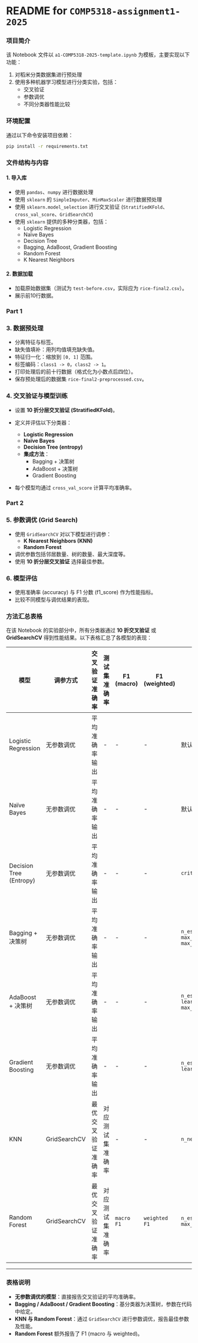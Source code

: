 # README for `COMP5318-assignment1-2025`

### 项目简介
该 Notebook 文件以 `a1-COMP5318-2025-template.ipynb` 为模板，主要实现以下功能：
1. 对稻米分类数据集进行预处理
2. 使用多种机器学习模型进行分类实验，包括：
   - 交叉验证
   - 参数调优
   - 不同分类器性能比较

### 环境配置
通过以下命令安装项目依赖：
```bash
pip install -r requirements.txt
```

### 文件结构与内容

#### 1. 导入库
- 使用 `pandas`、`numpy` 进行数据处理  
- 使用 `sklearn` 的 `SimpleImputer`、`MinMaxScaler` 进行数据预处理  
- 使用 `sklearn.model_selection` 进行交叉验证 (`StratifiedKFold`、`cross_val_score`、`GridSearchCV`)  
- 使用 `sklearn` 提供的多种分类器，包括：
  - Logistic Regression  
  - Naïve Bayes  
  - Decision Tree  
  - Bagging, AdaBoost, Gradient Boosting  
  - Random Forest  
  - K Nearest Neighbors  

#### 2. 数据加载
- 加载原始数据集（测试为 `test-before.csv`，实际应为 `rice-final2.csv`）。
- 展示前10行数据。

### Part 1

### 3. 数据预处理
- 分离特征与标签。  
- 缺失值填补：用列均值填充缺失值。  
- 特征归一化：缩放到 `[0, 1]` 范围。  
- 标签编码：`class1 -> 0`，`class2 -> 1`。  
- 打印处理后的前十行数据（格式化为小数点后四位）。  
- 保存预处理后的数据集 `rice-final2-preprocessed.csv`。

### 4. 交叉验证与模型训练
- 设置 **10 折分层交叉验证 (StratifiedKFold)**。  
- 定义并评估以下分类器：
  - **Logistic Regression**  
  - **Naïve Bayes**  
  - **Decision Tree (entropy)**  
  - **集成方法**：
    - Bagging + 决策树
    - AdaBoost + 决策树
    - Gradient Boosting  

- 每个模型均通过 `cross_val_score` 计算平均准确率。

### Part 2

### 5. 参数调优 (Grid Search)
- 使用 `GridSearchCV` 对以下模型进行调参：
  - **K Nearest Neighbors (KNN)**  
  - **Random Forest**  
- 调优参数包括邻居数量、树的数量、最大深度等。  
- 使用 **10 折分层交叉验证** 选择最佳参数。

### 6. 模型评估
- 使用准确率 (accuracy) 与 F1 分数 (f1_score) 作为性能指标。  
- 比较不同模型与调优结果的表现。  

### 方法汇总表格

在该 Notebook 的实验部分中，所有分类器通过 **10 折交叉验证** 或 **GridSearchCV** 得到性能结果。以下表格汇总了各模型的表现：

| 模型 | 调参方式 | 交叉验证准确率 | 测试集准确率 | F1 (macro) | F1 (weighted) | 最优参数 |
|------|----------|---------------|--------------|------------|---------------|----------|
| Logistic Regression | 无参数调优 | 平均准确率输出 | - | - | - | 默认参数 |
| Naïve Bayes | 无参数调优 | 平均准确率输出 | - | - | - | 默认参数 |
| Decision Tree (Entropy) | 无参数调优 | 平均准确率输出 | - | - | - | `criterion='entropy'` |
| Bagging + 决策树 | 无参数调优 | 平均准确率输出 | - | - | - | `n_estimators=50, max_samples=100, max_depth=5` |
| AdaBoost + 决策树 | 无参数调优 | 平均准确率输出 | - | - | - | `n_estimators=50, learning_rate=0.5, max_depth=5` |
| Gradient Boosting | 无参数调优 | 平均准确率输出 | - | - | - | `n_estimators=50, learning_rate=0.5` |
| KNN | GridSearchCV | 最优交叉验证准确率 | 对应测试集准确率 | - | - | `n_neighbors=k, p=p` |
| Random Forest | GridSearchCV | 最优交叉验证准确率 | 对应测试集准确率 | `macro F1` | `weighted F1` | `n_estimators, max_leaf_nodes` |

---

### 表格说明
- **无参数调优的模型**：直接报告交叉验证的平均准确率。  
- **Bagging / AdaBoost / Gradient Boosting**：基分类器为决策树，参数在代码中给定。  
- **KNN 与 Random Forest**：通过 `GridSearchCV` 进行参数调优，报告最佳参数及性能。  
- **Random Forest** 额外报告了 F1 (macro 与 weighted)。  
